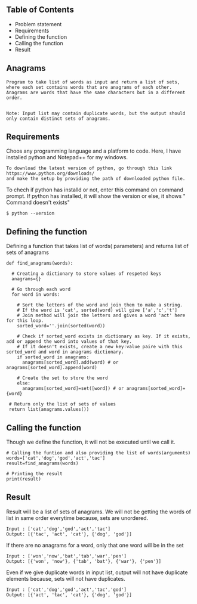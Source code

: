 ## Table of Contents

- Problem statement
- Requirements
- Defining the function
- Calling the function
- Result

## Anagrams



```shell
Program to take list of words as input and return a list of sets, where each set contains words that are anagrams of each other.
Anagrams are words that have the same characters but in a different order.


Note: Input list may contain duplicate words, but the output should only contain distinct sets of anagrams.

```

## Requirements
Choos any programming language and a platform to code. Here, I have installed python and Notepad++ for my windows.

```shell
To download the latest version of python, go through this link https://www.python.org/downloads/
and make the setup by providing the path of downloaded python file.
```
To chech if python has installd or not, enter this command on command prompt. If python has installed, it will show the version or else, it shows " Command doesn't exists"
``` shell
$ python --version
```
## Defining the function
Defining a function that takes list of words( parameters) and returns list of sets of anagrams
```shell
def find_anagrams(words):

  # Creating a dictionary to store values of respeted keys
  anagrams={}
  
  # Go through each word
  for word in words:
  
    # Sort the letters of the word and join them to make a string.
    # If the word is 'cat', sorted(word) will give ['a','c','t']
    # Join method will join the letters and gives a word 'act' here for this loop.
    sorted_word=''.join(sorted(word))
    
    # Check if sorted_word exists in dictionary as key. If it exists, add or append the word into values of that key.
    # If it doesn't exists, create a new key:value paire with this sorted_word and word in anagrams dictionary.
    if sorted_word in anagrams:
      anagrams[sorted_word].add(word) # or anagrams[sorted_word].append(word)
      
    # Create the set to store the word
    else:
      anagrams[sorted_word]=set([word]) # or anagrams[sorted_word]={word}
      
 # Return only the list of sets of values 
 return list(anagrams.values())
  ```
  
## Calling the function

Though we define the function, it will not be executed until we call it.

``` shell
# Calling the funtion and also providing the list of words(arguments)
words=['cat','dog','god','act','tac']
result=find_anagrams(words)

# Printing the result
print(result)
```

## Result
Result will be a list of sets of anagrams. We will not be getting the words of list in same order everytime because, sets are unordered.
``` shell
Input : ['cat','dog','god','act','tac']
Output: [{'tac', 'act', 'cat'}, {'dog', 'god'}]
```
If there are no anagrams for a word, only that one word will be in the set
``` shell
Input : ['won','now','bat','tab','war','pen']
Output: [{'won', 'now'}, {'tab', 'bat'}, {'war'}, {'pen'}]
```
Even if we give duplicate words in input list, output will not have duplicate elements because, sets will not have duplicates.
``` shell
Input : ['cat','dog','god','act','tac','god']
Output: [{'act', 'tac', 'cat'}, {'dog', 'god'}]
```
